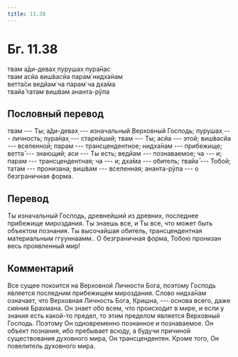 ```yaml
---
title: 11.38
---
```


# Бг. 11.38
твам а̄ди-девах̣ пурушах̣ пура̄н̣ас<br/>
твам асйа виш́васйа парам̇ нидха̄нам<br/>
ветта̄си ведйам̇ ча парам̇ ча дха̄ма<br/>
твайа̄ татам̇ виш́вам ананта-рӯпа
## Пословный перевод

твам --- Ты; а̄ди-девах̣ --- изначальный Верховный Господь; пурушах̣ ---
личность; пура̄н̣ах̣ --- старейший; твам --- Ты; асйа --- этой; виш́васйа
--- вселенной; парам --- трансцендентное; нидха̄нам --- прибежище; ветта̄
--- знающий; аси --- Ты есть; ведйам --- познаваемое; ча --- и; парам
--- трансцендентная; ча --- и; дха̄ма --- обитель; твайа̄ --- Тобой; татам
--- пронизана; виш́вам --- вселенная; ананта-рӯпа --- о безграничная
форма.

## Перевод

Ты изначальный Господь, древнейший из древних, последнее прибежище
мироздания. Ты знаешь все, и Ты все, что может быть объектом познания.
Ты высочайшая обитель, трансцендентная материальным ггууннаамм.. О
безграничная форма, Тобою пронизан весь проявленный мир!

## Комментарий

Все сущее покоится на Верховной Личности Бога, поэтому Господь является
последним прибежищем мироздания. Слово нидха̄нам означает, что Верховная
Личность Бога, Кришна, --- основа всего, даже сияния Брахмана. Он знает
обо всем, что происходит в мире, и если у знания есть какой-то предел,
то этим пределом является Верховный Господь. Поэтому Он одновременно
познанное и познаваемое. Он объект познания, ибо пребывает всюду, а
будучи причиной существования духовного мира, Он трансцендентен. Кроме
того, Он повелитель духовного мира.
